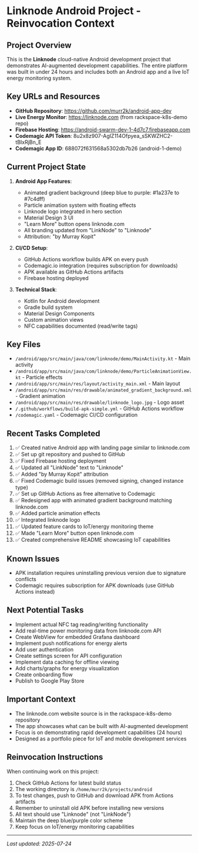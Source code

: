 # Linknode Android Project - Reinvocation Context

## Project Overview
This is the **Linknode** cloud-native Android development project that demonstrates AI-augmented development capabilities. The entire platform was built in under 24 hours and includes both an Android app and a live IoT energy monitoring system.

## Key URLs and Resources
- **GitHub Repository**: https://github.com/murr2k/android-app-dev
- **Live Energy Monitor**: https://linknode.com (from rackspace-k8s-demo repo)
- **Firebase Hosting**: https://android-swarm-dev-1-4d7c7.firebaseapp.com
- **Codemagic API Token**: 8u2x8z907-AgIZ114Ofpyea_sSKWZHC2-tBIxRjBn_E
- **Codemagic App ID**: 688072f631568a5302db7b26 (android-1-demo)

## Current Project State
1. **Android App Features**:
   - Animated gradient background (deep blue to purple: #1a237e to #7c4dff)
   - Particle animation system with floating effects
   - Linknode logo integrated in hero section
   - Material Design 3 UI
   - "Learn More" button opens linknode.com
   - All branding updated from "LinkNode" to "Linknode"
   - Attribution: "by Murray Kopit"

2. **CI/CD Setup**:
   - GitHub Actions workflow builds APK on every push
   - Codemagic.io integration (requires subscription for downloads)
   - APK available as GitHub Actions artifacts
   - Firebase hosting deployed

3. **Technical Stack**:
   - Kotlin for Android development
   - Gradle build system
   - Material Design Components
   - Custom animation views
   - NFC capabilities documented (read/write tags)

## Key Files
- `/android/app/src/main/java/com/linknode/demo/MainActivity.kt` - Main activity
- `/android/app/src/main/java/com/linknode/demo/ParticleAnimationView.kt` - Particle effects
- `/android/app/src/main/res/layout/activity_main.xml` - Main layout
- `/android/app/src/main/res/drawable/animated_gradient_background.xml` - Gradient animation
- `/android/app/src/main/res/drawable/linknode_logo.jpg` - Logo asset
- `/.github/workflows/build-apk-simple.yml` - GitHub Actions workflow
- `/codemagic.yaml` - Codemagic CI/CD configuration

## Recent Tasks Completed
1. ✅ Created native Android app with landing page similar to linknode.com
2. ✅ Set up git repository and pushed to GitHub
3. ✅ Fixed Firebase hosting deployment
4. ✅ Updated all "LinkNode" text to "Linknode"
5. ✅ Added "by Murray Kopit" attribution
6. ✅ Fixed Codemagic build issues (removed signing, changed instance type)
7. ✅ Set up GitHub Actions as free alternative to Codemagic
8. ✅ Redesigned app with animated gradient background matching linknode.com
9. ✅ Added particle animation effects
10. ✅ Integrated linknode logo
11. ✅ Updated feature cards to IoT/energy monitoring theme
12. ✅ Made "Learn More" button open linknode.com
13. ✅ Created comprehensive README showcasing IoT capabilities

## Known Issues
- APK installation requires uninstalling previous version due to signature conflicts
- Codemagic requires subscription for APK downloads (use GitHub Actions instead)

## Next Potential Tasks
- Implement actual NFC tag reading/writing functionality
- Add real-time power monitoring data from linknode.com API
- Create WebView for embedded Grafana dashboard
- Implement push notifications for energy alerts
- Add user authentication
- Create settings screen for API configuration
- Implement data caching for offline viewing
- Add charts/graphs for energy visualization
- Create onboarding flow
- Publish to Google Play Store

## Important Context
- The linknode.com website source is in the rackspace-k8s-demo repository
- The app showcases what can be built with AI-augmented development
- Focus is on demonstrating rapid development capabilities (24 hours)
- Designed as a portfolio piece for IoT and mobile development services

## Reinvocation Instructions
When continuing work on this project:
1. Check GitHub Actions for latest build status
2. The working directory is `/home/murr2k/projects/android`
3. To test changes, push to GitHub and download APK from Actions artifacts
4. Remember to uninstall old APK before installing new versions
5. All text should use "Linknode" (not "LinkNode")
6. Maintain the deep blue/purple color scheme
7. Keep focus on IoT/energy monitoring capabilities

---
*Last updated: 2025-07-24*
